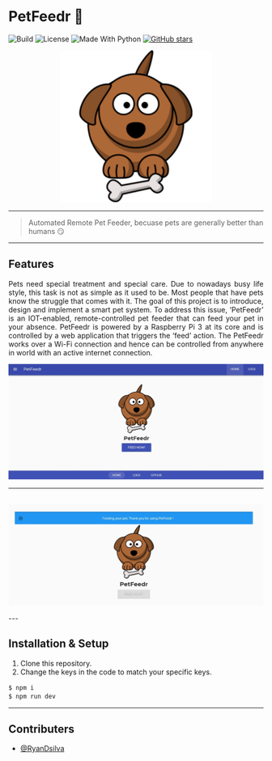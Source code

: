 # PetFeedr :dog:

![Build](https://img.shields.io/badge/build-passing-brightgreen.svg)
![License](https://img.shields.io/badge/license-MIT-orange.svg)
![Made With Python](https://img.shields.io/badge/Made%20With-JavaScript-yellow.svg)
[![GitHub stars](https://img.shields.io/github/stars/RyanDsilva/petfeeder.svg)](https://github.com/RyanDsilva/petfeeder/stargazers)

<p align="center">
  <a href="https://petfeedr.netlify.com/" rel="noopener" target="_blank">
 <img width=300px src="dog.png" alt="Header Image"></a>
</p>

---

> Automated Remote Pet Feeder, becuase pets are generally better than humans :smirk:

---

## Features

<p align="justify">
  Pets need special treatment and special care. Due to nowadays busy life style, this task is not as simple as it used to be. Most people that have pets know the struggle that comes with it. The goal of this project is to introduce, design and implement a smart pet system. To address this issue, ‘PetFeedr’ is an IOT-enabled, remote-controlled pet feeder that can feed your pet in your absence. PetFeedr is powered by a Raspberry Pi 3 at its core and is controlled by a web application that triggers the ‘feed’ action. The PetFeedr works over a Wi-Fi connection and hence can be controlled from anywhere in world with an active internet connection.
</p>

<p align="center">
 <img width=800px src="home.JPG" alt="Home">
 <br> <hr> <br>
 <img width=800px src="progress.JPG" alt="Working">
</p>
---

## Installation & Setup

1. Clone this repository.
2. Change the keys in the code to match your specific keys.

```sh
$ npm i
$ npm run dev
```

---

## Contributers

- [@RyanDsilva](https://github.com/RyanDsilva)
